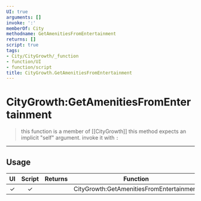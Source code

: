 ```yaml
---
UI: true
arguments: []
invoke: ':'
memberOf: City
methodname: GetAmenitiesFromEntertainment
returns: []
script: true
tags:
- City/CityGrowth/_function
- function/UI
- function/script
title: CityGrowth.GetAmenitiesFromEntertainment
---
```

# CityGrowth:GetAmenitiesFromEntertainment
> this function is a member of [[CityGrowth]]
> this method expects an implicit "self" argument. invoke it with `:`
-----
## Usage
|  UI | Script | Returns | Function | Arguments |
|:---:|:------:|-------:|:--------:|:---------|
|✓|✓||CityGrowth:GetAmenitiesFromEntertainment||
